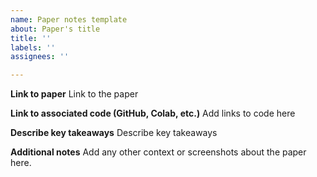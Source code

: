 ```yaml
---
name: Paper notes template
about: Paper's title
title: ''
labels: ''
assignees: ''

---
```


**Link to paper**
Link to the paper

**Link to associated code (GitHub, Colab, etc.)**
Add links to code here

**Describe key takeaways**
Describe key takeaways

**Additional notes**
Add any other context or screenshots about the paper here.



